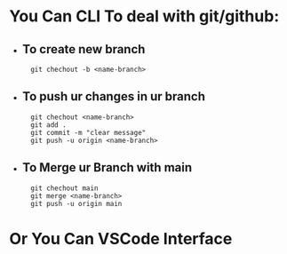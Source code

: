 # You Can CLI To deal with git/github:
- ## To create new branch
        git chechout -b <name-branch>
- ## To push ur changes in ur branch
        git chechout <name-branch>
        git add .
        git commit -m "clear message"
        git push -u origin <name-branch>
- ## To Merge ur Branch with main
        git chechout main
        git merge <name-branch>
        git push -u origin main

# Or You Can VSCode Interface 